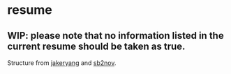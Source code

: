 # resume
## WIP: please note that no information listed in the current resume should be taken as true.

Structure from [jakeryang](https://github.com/jakeryang/resume) and [sb2nov](https://github.com/sb2nov/resume/).